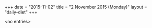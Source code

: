 +++
date = "2015-11-02"
title = "2 November 2015 (Monday)"
layout = "daily-diet"
+++

\<no entries\>
